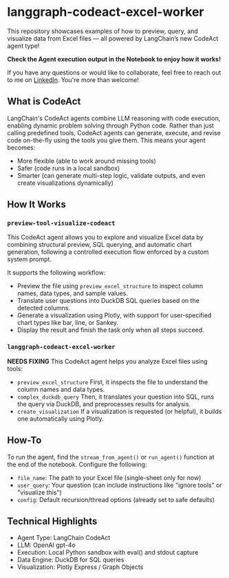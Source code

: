 # langgraph-codeact-excel-worker

This repository showcases examples of how to preview, query, and visualize data from Excel files — all powered by LangChain’s new CodeAct agent type!

**Check the Agent execution output in the Notebook to enjoy how it works!**

If you have any questions or would like to collaborate, feel free to reach out to me on [LinkedIn](https://www.linkedin.com/in/jenya-stoeva-60477249/). You're more than welcome!

## What is CodeAct

LangChain's CodeAct agents combine LLM reasoning with code execution, enabling dynamic problem solving through Python code. Rather than just calling predefined tools, CodeAct agents can generate, execute, and revise code on-the-fly using the tools you give them. This means your agent becomes:

* More flexible (able to work around missing tools)
* Safer (code runs in a local sandbox)
* Smarter (can generate multi-step logic, validate outputs, and even create visualizations dynamically)


## How It Works

### ```preview-tool-visualize-codeact```

This CodeAct agent allows you to explore and visualize Excel data by combining structural preview, SQL querying, and automatic chart generation, following a controlled execution flow enforced by a custom system prompt.

It supports the following workflow:

* Preview the file using ```preview_excel_structure``` to inspect column names, data types, and sample values.
* Translate user questions into DuckDB SQL queries based on the detected columns.
* Generate a visualization using Plotly, with support for user-specified chart types like bar, line, or Sankey.
* Display the result and finish the task only when all steps succeed.


### ```langgraph-codeact-excel-worker```

**NEEDS FIXING**
This CodeAct agent helps you analyze Excel files using tools:

* ```preview_excel_structure``` First, it inspects the file to understand the column names and data types.
* ```complex_duckdb_query``` Then, it translates your question into SQL, runs the query via DuckDB, and preprocesses results for analysis.
* ```create_visualization``` If a visualization is requested (or helpful), it builds one automatically using Plotly.


## How-To

To run the agent, find the ```stream_from_agent()``` or ```run_agent()``` function at the end of the notebook. Configure the following:

* ```file_name```: The path to your Excel file (single-sheet only for now)
* ```user_query```: Your question (can include instructions like "ignore tools" or "visualize this")
* ```config```: Default recursion/thread options (already set to safe defaults)
  

## Technical Highlights

* Agent Type: LangChain CodeAct
* LLM: OpenAI gpt-4o
* Execution: Local Python sandbox with eval() and stdout capture
* Data Engine: DuckDB for SQL queries
* Visualization: Plotly Express / Graph Objects





